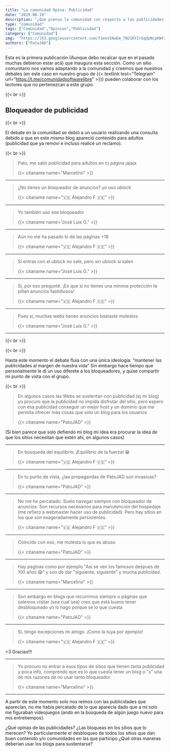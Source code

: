 ```yaml
---
title: "La comunidad Opina: Publicidad"
date: "2019-08-19"
description: "¿Que piensa la comunidad con respecto a las publicidades?"
type: "comunidad"
tags: ["Comunidad","Opinion","Publicidad"]
category: ["Comunidad"]
img:  "https://lh3.googleusercontent.com/f1enzVAwEm_TN21KYIrGqdpNcpKWtsHn6_3D0mEwliyMUoJM30Gzzlen3LVtVo3CXQQRIjnzAgo=w640-h400-e365"
authors: ["PatoJAD"]
---
```


Esta es la primera publicación (Aunque debo recalcar que en el pasado muchas debieron estar acá) que inaugura esta sección. Como un sitio comunitario nos vamos adaptando a la comunidad y creemos que nuestros debates (en este caso en nuestro grupo de {{< textlink text="Telegram" url="https://t.me/comunidadsoftwarelibre" >}}) pueden colaborar con los lectores que no pertenezcan a este grupo.

{{< br >}}

## Bloqueador de publicidad

{{< br >}}

El debate en la comunidad se debió a un usuario realizando una consulta debido a que en este mismo blog apareció contenido para adultos (publicidad que ya removí e incluso realicé un reclamo).

{{< br >}}


>Pato, me salió publicidad para adultos en tu página jajaja  
>
>{{< citaname name="Marcelino" >}}

---

>¿No tienes un bloqueador de anuncios?  yo uso ublock   
>
>{{< citaname name="🇻🇪 Alejandro F 🇻🇪" >}}

---

>Yo también uso ese bloqueador
>
>{{< citaname name="José Luis G." >}}

---

>Aún no me ha pasado lo de las páginas +18
>
>{{< citaname name="🇻🇪 Alejandro F 🇻🇪" >}}

---

>Si entras con el ublock no sale, pero sin ublock si salen
>
>{{< citaname name="José Luis G." >}}

---

>Si, por eso pregunté. ¡Es que si no tienes una mínima protección te pillan anuncios fastidiosos!
>
>{{< citaname name="🇻🇪 Alejandro F 🇻🇪" >}}

---

>Pues sí, muchas webs tienen anuncios bastaste molestos
>
>{{< citaname name="José Luis G." >}}

---
{{< br >}}

 

{{< br >}}

Hasta este momento el debate fluia con una única ideología: “mantener las publicidades al margen de nuestra vida” Sin embargo hace tiempo que personalmente le di un uso diferete a los bloqueadores, y quise compartir mi punto de vista con el grupo.

{{< br >}}

>En algunos casos las Webs se sustentan con publicidad (ej mi blog) yo procuro que la publicidad no impida disfrutar del sitio, pero espero con esa publicidad conseguir un mejor host y un dominio que me permita ofrecer más cosas que solo un blog para los usuarios
>
>{{< citaname name="PatoJAD" >}}


(Si bien parece que solo defiendo mi blog mi idea era procurar la idea de que los sitios necesitan que estén ahí, en algunos casos)

---



>En búsqueda del equilibrio. ¡Equilibrio de la fuerza! 😁
>
>{{< citaname name="🇻🇪 Alejandro F 🇻🇪" >}}

---

>En tu punto de vista, ¿las propagandas de PatoJAD son invasivas?
>
>{{< citaname name="PatoJAD" >}}

---

>No me he percatado. Suelo navegar siempre con bloqueador de anuncios. Son recursos necesarios para manutención del hospedaje (me refiero a webmaster hacer uso de publicidad). Pero hay sitios en los que son exageradamente persistentes.
>
>{{< citaname name="🇻🇪 Alejandro F 🇻🇪" >}}

---

>Coincido con eso, me molesta lo que es abuso
>
>{{< citaname name="PatoJAD" >}}

---

>Hay paginas como por ejemplo "Así se ven los famosos despues de 100 años 😱" y son de dar "siguiente, siguiente" y mucha publicidad.
>
>{{< citaname name="Marcelino" >}}

---

>Son embargo en blogs que recurrimos siempre o páginas que solemos visitar (sea cual sea) creo que está bueno tener desbloqueado yo lo hago porque se lo que cuesta
>
>{{< citaname name="PatoJAD" >}}

---

>Sí, tengo excepciones mi amigo. ¡Como la tuya por ejemplo!
>
>{{< citaname name="🇻🇪 Alejandro F 🇻🇪" >}}

<3 Gracias!!!

---

>Yo procuro no entrar a esos tipos de sitios que tienen tanta publicidad y poca info, comprendo que es lo que cuesta tener un blog o "x" una de mis razones de no usar tanto bloqueador.
>
>{{< citaname name="Marcelino" >}}

---

A partir de este momento solo nos reímos con las publicidades que aparecían, no me había percatado de lo que aparecía dado que a mí solo me figuraban videojuegos (ando en la búsqueda de algún juego nuevo para mis entretiempos).

¿Qué opinas de las publicidades? ¿Las bloqueas en los sitios que lo merecen? Yo particularmente el desbloqueo de todos los sitios que dan buen contenido y/o comunidades en las que participo ¿Qué otras maneras deberían usar los blogs para sustentarse?
